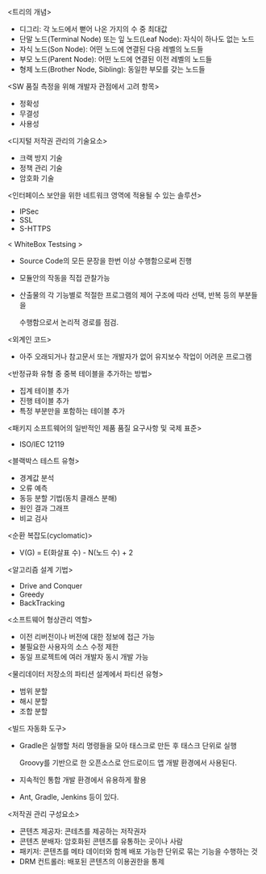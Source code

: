 <트리의 개념>
- 디그리: 각 노드에서 뻗어 나온 가지의 수 중 최대값 
- 단말 노드(Terminal Node) 또는 잎 노드(Leaf Node): 자식이 하나도 없는 노드
- 자식 노드(Son Node): 어떤 노드에 연결된 다음 레벨의 노드들
- 부모 노드(Parent Node): 어떤 노드에 연결된 이전 레벨의 노드들
- 형제 노드(Brother Node, Sibling): 동일한 부모를 갖는 노드들

<SW 품질 측정을 위해 개발자 관점에서 고려 항목>
- 정확성
- 무결성
- 사용성

<디지털 저작권 관리의 기술요소>
- 크랙 방지 기술
- 정책 관리 기술
- 암호화 기술

<인터페이스 보안을 위한 네트워크 영역에 적용될 수 있는 솔루션>
- IPSec
- SSL
- S-HTTPS

< WhiteBox Testsing >
- Source Code의 모든 문장을 한번 이상 수행함으로써 진행 
- 모듈안의 작동을 직접 관찰가능
- 산출물의 각 기능별로 적절한 프로그램의 제어 구조에 따라 선택, 반복 등의 부분들을 

  수행함으로서 논리적 경로를 점검. 

<외계인 코드>
- 아주 오래되거나 참고문서 또는 개발자가 없어 유지보수 작업이 어려운 프로그램

<반정규화 유형 중 중복 테이블을 추가하는 방법> 
- 집계 테이블 추가
- 진행 테이블 추가
- 특정 부분만을 포함하는 테이블 추가

<패키지 소프트웨어의 일반적인 제품 품질 요구사항 및 국제 표준>
- ISO/IEC 12119

<블랙박스 테스트 유형>
- 경계값 분석
- 오류 예측
- 동등 분할 기법(동치 클래스 분해) 
- 원인 결과 그래프
- 비교 검사 

<순환 복잡도(cyclomatic)>
- V(G) = E(화살표 수) - N(노드 수) + 2

<알고리즘 설계 기법>
- Drive and Conquer
- Greedy
- BackTracking

<소프트웨어 형상관리 역할> 
- 이전 리버전이나 버전에 대한 정보에 접근 가능
- 불필요한 사용자의 소스 수정 제한
- 동일 프로젝트에 여러 개발자 동시 개발 가능

<물리데이터 저장소의 파티션 설계에서 파티션 유형>
- 범위 분할
- 해시 분할
- 조합 분할

<빌드 자동화 도구>
- Gradle은 실행할 처리 명령들을 모아 태스크로 만든 후 태스크 단위로 실행

  Groovy를 기반으로 한 오픈소스로 안드로이드 앱 개발 환경에서 사용된다.
- 지속적인 통합 개발 환경에서 유용하게 활용
- Ant, Gradle, Jenkins 등이 있다.

<저작권 관리 구성요소>
- 콘텐츠 제공자: 콘테츠를 제공하는 저작권자
- 콘텐츠 분배자: 암호화된 콘텐츠를 유통하는 곳이나 사람
- 패키저: 콘텐츠를 메타 데이터와 함께 배포 가능한 단위로 묶는 기능을 수행하는 것
- DRM 컨트롤러: 배포된 콘텐츠의 이용권한을 통제

